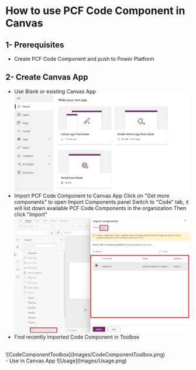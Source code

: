 # How to use PCF Code Component in Canvas

## 1- Prerequisites

- Create PCF Code Component and push to Power Platform

## 2- Create Canvas App

- Use Blank or existing Canvas App
  ![CreateCanvas](Images/CreateCanvasApp.png)
  <br/>
- Import PCF Code Component to Canvas App
  Click on "Get more components" to open Import Components panel
  Switch to "Code" tab, it will list down available PCF Code Components in the organization
  Then click "Import"
  ![ImportCanvas](Images/ImportPCFControl.png)
  <br/>
- Find recently imported Code Component in Toolbox
<br/>
  ![CodeComponentToolbox](Images/CodeComponentToolbox.png)
  <br/>
- Use in Canvas App
  ![Usage](Images/Usage.png)
